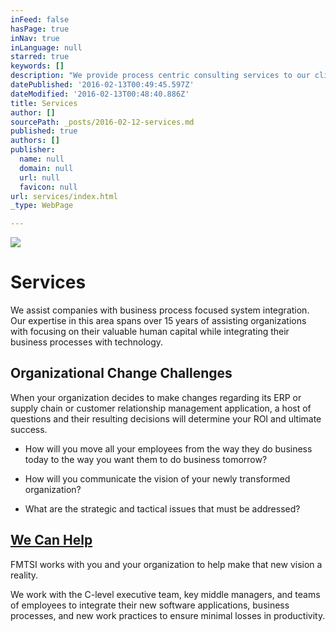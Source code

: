 ```yaml
---
inFeed: false
hasPage: true
inNav: true
inLanguage: null
starred: true
keywords: []
description: "We provide process centric consulting services to our clients. Our process focus means that business is our priority, not technologgy, when we're involved with our clients' system integration projects."
datePublished: '2016-02-13T00:49:45.597Z'
dateModified: '2016-02-13T00:48:40.886Z'
title: Services
author: []
sourcePath: _posts/2016-02-12-services.md
published: true
authors: []
publisher:
  name: null
  domain: null
  url: null
  favicon: null
url: services/index.html
_type: WebPage

---
```

![](https://the-grid-user-content.s3-us-west-2.amazonaws.com/923d20a0-178b-4f6b-b60a-655766509625.jpg)

# Services

We assist companies with business process focused system integration. Our expertise in this area spans  over 15 years of assisting organizations with focusing on their valuable human capital while integrating their business processes with technology.

## Organizational Change Challenges

When your organization decides to make changes regarding its ERP or supply chain or customer relationship management application, a host of questions and their resulting decisions will determine your ROI and ultimate success.

* How will you move all your employees from the way they do business today to the way you want them to do business tomorrow?

* How will you communicate the vision of your newly transformed organization?

* What are the strategic and tactical issues that must be addressed?

## [We Can Help][0]

FMTSI works with you and your organization to help make that new vision a reality.

We work with the C-level executive team, key middle managers, and teams of employees to integrate their new software applications, business processes, and new work practices to ensure minimal losses in productivity.

[0]: http://fmtsystems.com/what-makes-fmtsi-different/